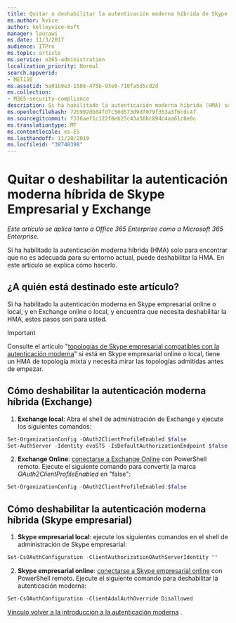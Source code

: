 ```yaml
---
title: Quitar o deshabilitar la autenticación moderna híbrida de Skype Empresarial y Exchange
ms.author: kvice
author: kelleyvice-msft
manager: laurawi
ms.date: 11/3/2017
audience: ITPro
ms.topic: article
ms.service: o365-administration
localization_priority: Normal
search.appverid:
- MET150
ms.assetid: 5a91b9e3-1508-475b-93e0-710fa5d5cd2d
ms.collection:
- M365-security-compliance
description: Si ha habilitado la autenticación moderna híbrida (HMA) solo para encontrar que no es adecuada para su entorno actual, puede deshabilitar la HMA. En este artículo se explica cómo hacerlo.
ms.openlocfilehash: 72b902db04fd7c56d573d9df079f353a3f6cdc4f
ms.sourcegitcommit: f316aef1c122f8eb25c43a56bc894c4aa61c8e0c
ms.translationtype: MT
ms.contentlocale: es-ES
ms.lasthandoff: 11/20/2019
ms.locfileid: "38748398"
---
```

# <a name="removing-or-disabling-hybrid-modern-authentication-from-skype-for-business-and-exchange"></a>Quitar o deshabilitar la autenticación moderna híbrida de Skype Empresarial y Exchange

*Este artículo se aplica tanto a Office 365 Enterprise como a Microsoft 365 Enterprise.*

Si ha habilitado la autenticación moderna híbrida (HMA) solo para encontrar que no es adecuada para su entorno actual, puede deshabilitar la HMA. En este artículo se explica cómo hacerlo.
  
## <a name="who-is-this-article-for"></a>¿A quién está destinado este artículo?

Si ha habilitado la autenticación moderna en Skype empresarial online o local, y en Exchange online o local, y encuentra que necesita deshabilitar la HMA, estos pasos son para usted.

> [!IMPORTANT]
> Consulte el artículo "[topologías de Skype empresarial compatibles con la autenticación moderna](https://technet.microsoft.com/library/mt803262.aspx)" si está en Skype empresarial online o local, tiene un HMA de topología mixta y necesita mirar las topologías admitidas antes de empezar.
  
## <a name="how-to-disable-hybrid-modern-authentication-exchange"></a>Cómo deshabilitar la autenticación moderna híbrida (Exchange)

1. **Exchange local**: Abra el shell de administración de Exchange y ejecute los siguientes comandos: 

```powershell
Set-OrganizationConfig -OAuth2ClientProfileEnabled $false
Set-AuthServer -Identity evoSTS -IsDefaultAuthorizationEndpoint $false
```

2. **Exchange Online**: [conectarse a Exchange Online](https://docs.microsoft.com/powershell/exchange/exchange-online/connect-to-exchange-online-powershell/connect-to-exchange-online-powershell) con PowerShell remoto. Ejecute el siguiente comando para convertir la marca *OAuth2ClientProfileEnabled* en "false":

```powershell    
Set-OrganizationConfig -OAuth2ClientProfileEnabled:$false
```
    
## <a name="how-to-disable-hybrid-modern-authentication-skype-for-business"></a>Cómo deshabilitar la autenticación moderna híbrida (Skype empresarial)

1. **Skype empresarial local**: ejecute los siguientes comandos en el shell de administración de Skype empresarial:

```powershell
Set-CsOAuthConfiguration -ClientAuthorizationOAuthServerIdentity ""
```

2. **Skype empresarial online**: [conectarse a Skype empresarial online](https://docs.microsoft.com/office365/enterprise/powershell/manage-skype-for-business-online-with-office-365-powershell) con PowerShell remoto. Ejecute el siguiente comando para deshabilitar la autenticación moderna:

```powershell    
Set-CsOAuthConfiguration -ClientAdalAuthOverride Disallowed
```

[Vínculo volver a la introducción a la autenticación moderna](hybrid-modern-auth-overview.md) . 
  

